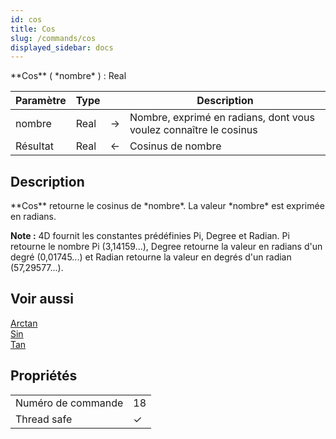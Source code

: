 ```yaml
---
id: cos
title: Cos
slug: /commands/cos
displayed_sidebar: docs
---
```


<!--REF #_command_.Cos.Syntax-->**Cos** ( *nombre* ) : Real<!-- END REF-->
<!--REF #_command_.Cos.Params-->
| Paramètre | Type |  | Description |
| --- | --- | --- | --- |
| nombre | Real | &#8594;  | Nombre, exprimé en radians, dont vous voulez connaître le cosinus |
| Résultat | Real | &#8592; | Cosinus de nombre |

<!-- END REF-->

## Description 

<!--REF #_command_.Cos.Summary-->**Cos** retourne le cosinus de *nombre*.<!-- END REF--> La valeur *nombre* est exprimée en radians.

**Note :** 4D fournit les constantes prédéfinies Pi, Degree et Radian. Pi retourne le nombre Pi (3,14159...), Degree retourne la valeur en radians d'un degré (0,01745...) et Radian retourne la valeur en degrés d'un radian (57,29577...).

## Voir aussi 

[Arctan](arctan.md)  
[Sin](sin.md)  
[Tan](tan.md)  

## Propriétés

|  |  |
| --- | --- |
| Numéro de commande | 18 |
| Thread safe | &check; |


